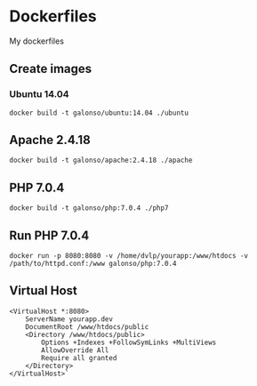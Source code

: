 # Dockerfiles
My dockerfiles 

## Create images

### Ubuntu 14.04
`docker build -t galonso/ubuntu:14.04 ./ubuntu`

## Apache 2.4.18
`docker build -t galonso/apache:2.4.18 ./apache`

## PHP 7.0.4
`docker build -t galonso/php:7.0.4 ./php7`

## Run PHP 7.0.4
`docker run -p 8080:8080 -v /home/dvlp/yourapp:/www/htdocs -v /path/to/httpd.conf:/www galonso/php:7.0.4`

## Virtual Host

```
<VirtualHost *:8080> 
    ServerName yourapp.dev
    DocumentRoot /www/htdocs/public
    <Directory /www/htdocs/public>
        Options +Indexes +FollowSymLinks +MultiViews
        AllowOverride All
        Require all granted
    </Directory>
</VirtualHost>`
```
